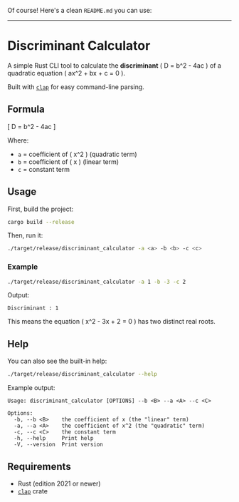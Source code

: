 Of course! Here's a clean `README.md` you can use:

---

# Discriminant Calculator

A simple Rust CLI tool to calculate the **discriminant** \( D = b^2 - 4ac \) of a quadratic equation \( ax^2 + bx + c = 0 \).

Built with [`clap`](https://docs.rs/clap/latest/clap/) for easy command-line parsing.

## Formula

\[
D = b^2 - 4ac
\]

Where:
- `a` = coefficient of \( x^2 \) (quadratic term)
- `b` = coefficient of \( x \) (linear term)
- `c` = constant term

## Usage

First, build the project:

```bash
cargo build --release
```

Then, run it:

```bash
./target/release/discriminant_calculator -a <a> -b <b> -c <c>
```

### Example

```bash
./target/release/discriminant_calculator -a 1 -b -3 -c 2
```

Output:

```
Discriminant : 1
```

This means the equation \( x^2 - 3x + 2 = 0 \) has two distinct real roots.

## Help

You can also see the built-in help:

```bash
./target/release/discriminant_calculator --help
```

Example output:

```
Usage: discriminant_calculator [OPTIONS] --b <B> --a <A> --c <C>

Options:
  -b, --b <B>    the coefficient of x (the "linear" term)
  -a, --a <A>    the coefficient of x^2 (the "quadratic" term)
  -c, --c <C>    the constant term
  -h, --help     Print help
  -V, --version  Print version
```

## Requirements

- Rust (edition 2021 or newer)
- [`clap`](https://crates.io/crates/clap) crate